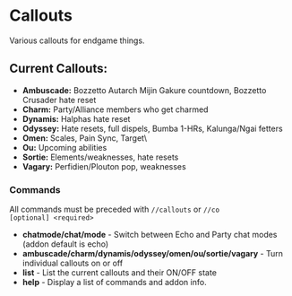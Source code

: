 # Callouts

Various callouts for endgame things.

## Current Callouts:
- **Ambuscade:** Bozzetto Autarch Mijin Gakure countdown, Bozzetto Crusader hate reset
- **Charm:** Party/Alliance members who get charmed
- **Dynamis:** Halphas hate reset
- **Odyssey:** Hate resets, full dispels, Bumba 1-HRs, Kalunga/Ngai fetters
- **Omen:** Scales, Pain Sync, Target\
- **Ou:** Upcoming abilities
- **Sortie:** Elements/weaknesses, hate resets
- **Vagary:** Perfidien/Plouton pop, weaknesses

### Commands
All commands must be preceded with `//callouts` or `//co`  
`[optional] <required>`
- **chatmode/chat/mode** - Switch between Echo and Party chat modes (addon default is echo)
- **ambuscade/charm/dynamis/odyssey/omen/ou/sortie/vagary** - Turn individual callouts on or off
- **list** - List the current callouts and their ON/OFF state
- **help** - Display a list of commands and addon info.
